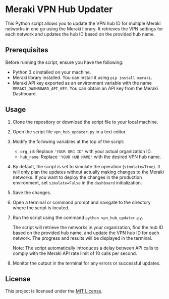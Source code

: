 # Meraki VPN Hub Updater

This Python script allows you to update the VPN hub ID for multiple Meraki networks in one go using the Meraki library. It retrieves the VPN settings for each network and updates the hub ID based on the provided hub name.

## Prerequisites

Before running the script, ensure you have the following:

- Python 3.x installed on your machine.
- Meraki library installed. You can install it using `pip install meraki`.
- Meraki API key exported as an environment variable with the name `MERAKI_DASHBOARD_API_KEY`. You can obtain an API key from the Meraki Dashboard.

## Usage

1. Clone the repository or download the script file to your local machine.

2. Open the script file `vpn_hub_updater.py` in a text editor.

3. Modify the following variables at the top of the script:

   - `org_id`: Replace `'YOUR ORG ID'` with your actual organization ID.
   - `hub_name`: Replace `'YOUR HUB NAME'` with the desired VPN hub name.

4. By default, the script is set to simulate the operation (`simulate=True`). It will only plan the updates without actually making changes to the Meraki networks. If you want to deploy the changes in the production environment, set `simulate=False` in the `dashboard` initialization.

5. Save the changes.

6. Open a terminal or command prompt and navigate to the directory where the script is located.

7. Run the script using the command `python vpn_hub_updater.py`.

   The script will retrieve the networks in your organization, find the hub ID based on the provided hub name, and update the VPN hub ID for each network. The progress and results will be displayed in the terminal.

   Note: The script automatically introduces a delay between API calls to comply with the Meraki API rate limit of 10 calls per second.

8. Monitor the output in the terminal for any errors or successful updates.

## License

This project is licensed under the [MIT License](LICENSE).
